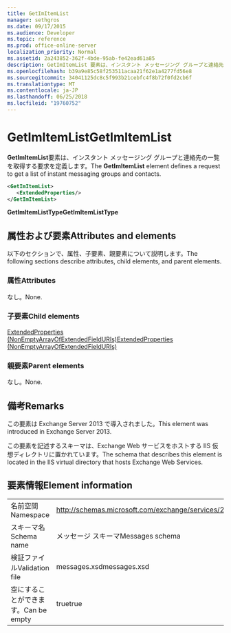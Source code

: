 ```yaml
---
title: GetImItemList
manager: sethgros
ms.date: 09/17/2015
ms.audience: Developer
ms.topic: reference
ms.prod: office-online-server
localization_priority: Normal
ms.assetid: 2a243852-362f-4bde-95ab-fe42ead61a85
description: GetImItemList 要素は、インスタント メッセージング グループと連絡先の一覧を取得する要求を定義します。
ms.openlocfilehash: b39a9e85c58f253511acaa21f62e1a4277fd56e8
ms.sourcegitcommit: 34041125dc8c5f993b21cebfc4f8b72f0fd2cb6f
ms.translationtype: MT
ms.contentlocale: ja-JP
ms.lasthandoff: 06/25/2018
ms.locfileid: "19760752"
---
```

# <a name="getimitemlist"></a><span data-ttu-id="d1024-103">GetImItemList</span><span class="sxs-lookup"><span data-stu-id="d1024-103">GetImItemList</span></span>

<span data-ttu-id="d1024-104">**GetImItemList**要素は、インスタント メッセージング グループと連絡先の一覧を取得する要求を定義します。</span><span class="sxs-lookup"><span data-stu-id="d1024-104">The **GetImItemList** element defines a request to get a list of instant messaging groups and contacts.</span></span> 
  
```XML
<GetImItemList>
   <ExtendedProperties/>
</GetImItemList>
```

 <span data-ttu-id="d1024-105">**GetImItemListType**</span><span class="sxs-lookup"><span data-stu-id="d1024-105">**GetImItemListType**</span></span>
## <a name="attributes-and-elements"></a><span data-ttu-id="d1024-106">属性および要素</span><span class="sxs-lookup"><span data-stu-id="d1024-106">Attributes and elements</span></span>

<span data-ttu-id="d1024-107">以下のセクションで、属性、子要素、親要素について説明します。</span><span class="sxs-lookup"><span data-stu-id="d1024-107">The following sections describe attributes, child elements, and parent elements.</span></span>
  
### <a name="attributes"></a><span data-ttu-id="d1024-108">属性</span><span class="sxs-lookup"><span data-stu-id="d1024-108">Attributes</span></span>

<span data-ttu-id="d1024-109">なし。</span><span class="sxs-lookup"><span data-stu-id="d1024-109">None.</span></span>
  
### <a name="child-elements"></a><span data-ttu-id="d1024-110">子要素</span><span class="sxs-lookup"><span data-stu-id="d1024-110">Child elements</span></span>

[<span data-ttu-id="d1024-111">ExtendedProperties (NonEmptyArrayOfExtendedFieldURIs)</span><span class="sxs-lookup"><span data-stu-id="d1024-111">ExtendedProperties (NonEmptyArrayOfExtendedFieldURIs)</span></span>](extendedproperties-nonemptyarrayofextendedfielduris.md)
  
### <a name="parent-elements"></a><span data-ttu-id="d1024-112">親要素</span><span class="sxs-lookup"><span data-stu-id="d1024-112">Parent elements</span></span>

<span data-ttu-id="d1024-113">なし。</span><span class="sxs-lookup"><span data-stu-id="d1024-113">None.</span></span>
  
## <a name="remarks"></a><span data-ttu-id="d1024-114">備考</span><span class="sxs-lookup"><span data-stu-id="d1024-114">Remarks</span></span>

<span data-ttu-id="d1024-115">この要素は Exchange Server 2013 で導入されました。</span><span class="sxs-lookup"><span data-stu-id="d1024-115">This element was introduced in Exchange Server 2013.</span></span>
  
<span data-ttu-id="d1024-116">この要素を記述するスキーマは、Exchange Web サービスをホストする IIS 仮想ディレクトリに置かれています。</span><span class="sxs-lookup"><span data-stu-id="d1024-116">The schema that describes this element is located in the IIS virtual directory that hosts Exchange Web Services.</span></span>
  
## <a name="element-information"></a><span data-ttu-id="d1024-117">要素情報</span><span class="sxs-lookup"><span data-stu-id="d1024-117">Element information</span></span>

|||
|:-----|:-----|
|<span data-ttu-id="d1024-118">名前空間</span><span class="sxs-lookup"><span data-stu-id="d1024-118">Namespace</span></span>  <br/> |http://schemas.microsoft.com/exchange/services/2006/messages  <br/> |
|<span data-ttu-id="d1024-119">スキーマ名</span><span class="sxs-lookup"><span data-stu-id="d1024-119">Schema name</span></span>  <br/> |<span data-ttu-id="d1024-120">メッセージ スキーマ</span><span class="sxs-lookup"><span data-stu-id="d1024-120">Messages schema</span></span>  <br/> |
|<span data-ttu-id="d1024-121">検証ファイル</span><span class="sxs-lookup"><span data-stu-id="d1024-121">Validation file</span></span>  <br/> |<span data-ttu-id="d1024-122">messages.xsd</span><span class="sxs-lookup"><span data-stu-id="d1024-122">messages.xsd</span></span>  <br/> |
|<span data-ttu-id="d1024-123">空にすることができます。</span><span class="sxs-lookup"><span data-stu-id="d1024-123">Can be empty</span></span>  <br/> |<span data-ttu-id="d1024-124">true</span><span class="sxs-lookup"><span data-stu-id="d1024-124">true</span></span>  <br/> |
   

